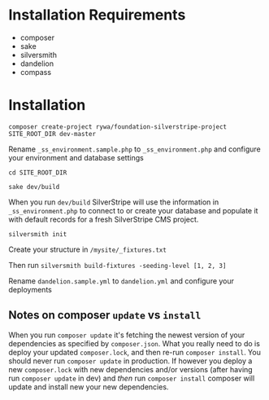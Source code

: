 # Installation Requirements

* composer
* sake
* silversmith
* dandelion
* compass

# Installation

`composer create-project rywa/foundation-silverstripe-project SITE_ROOT_DIR dev-master`

Rename `_ss_environment.sample.php` to `_ss_environment.php` and configure your environment and database settings

`cd SITE_ROOT_DIR`

`sake dev/build`

When you run `dev/build` SilverStripe will use the information in `_ss_environment.php` to connect to or create your database and populate it with default records for a fresh SilverStripe CMS project.

`silversmith init`

Create your structure in `/mysite/_fixtures.txt`

Then run `silversmith build-fixtures -seeding-level [1, 2, 3]`

Rename `dandelion.sample.yml` to `dandelion.yml` and configure your deployments

## Notes on composer `update` vs `install`

When you run `composer update` it's fetching the newest version of your dependencies as specified by `composer.json`. What you really need to do is deploy your updated `composer.lock`, and then re-run `composer install`.  You should never run `composer update` in production.  If however you deploy a new `composer.lock` with new dependencies and/or versions (after having run `composer update` in dev) and _then_ run `composer install` composer will update and install new your new dependencies.